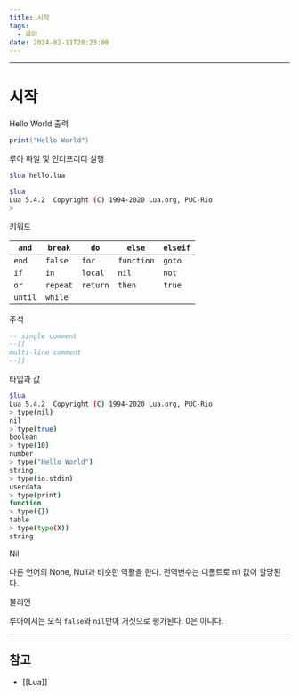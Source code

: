 ```yaml
---
title: 시작
tags:
  - 루아
date: 2024-02-11T20:23:00
---
```

---
# 시작

Hello World 출력

```lua
print("Hello World")
```

루아 파일 및 인터프리터 실행

```bash
$lua hello.lua

$lua
Lua 5.4.2  Copyright (C) 1994-2020 Lua.org, PUC-Rio
>
```

키워드

| `and` | `break` | `do` | `else` | `elseif` |
| ---- | ---- | ---- | ---- | ---- |
| `end` | `false` | `for` | `function` | `goto` |
| `if` | `in` | `local` | `nil` | `not` |
| `or` | `repeat` | `return` | `then` | `true` |
| `until` | `while` |  |  |  |

주석

```lua
-- single comment
--[[
multi-line comment
--]]
```

타입과 값

```bash
$lua
Lua 5.4.2  Copyright (C) 1994-2020 Lua.org, PUC-Rio
> type(nil)
nil
> type(true)
boolean
> type(10)
number
> type("Hello World")
string
> type(io.stdin)
userdata
> type(print)
function
> type({})
table
> type(type(X))
string
```

Nil

다른 언어의 None, Null과 비슷한 역활을 한다. 전역변수는 디폴트로 nil 값이 할당된다.

불리언

루아에서는 오직 `false`와 `nil`만이 거짓으로 평가된다. 0은 아니다.




---

## 참고

- [[Lua]]
